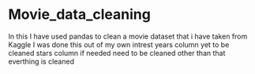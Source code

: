 # Movie_data_cleaning
In this I have used pandas to clean a movie dataset that i have taken from Kaggle I was done this out of my own intrest years column yet to be cleaned stars column if needed need to be cleaned other than that everthing is cleaned
